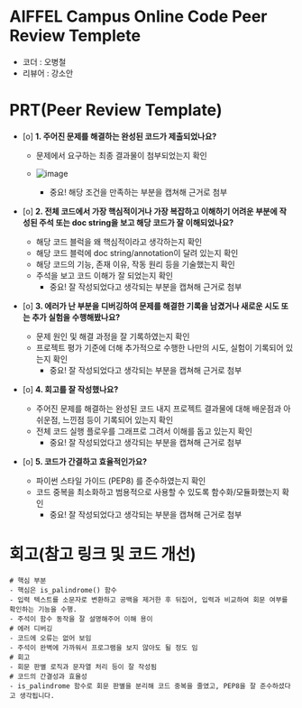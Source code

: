 # AIFFEL Campus Online Code Peer Review Templete
- 코더 : 오병철
- 리뷰어 : 강소안


# PRT(Peer Review Template)
- [o]  **1. 주어진 문제를 해결하는 완성된 코드가 제출되었나요?**
    - 문제에서 요구하는 최종 결과물이 첨부되었는지 확인
    - ![image](https://github.com/user-attachments/assets/00e12e66-ffe3-4707-82d8-46289480190f)

        - 중요! 해당 조건을 만족하는 부분을 캡쳐해 근거로 첨부
    
- [o]  **2. 전체 코드에서 가장 핵심적이거나 가장 복잡하고 이해하기 어려운 부분에 작성된 
주석 또는 doc string을 보고 해당 코드가 잘 이해되었나요?**
    - 해당 코드 블럭을 왜 핵심적이라고 생각하는지 확인
    - 해당 코드 블럭에 doc string/annotation이 달려 있는지 확인
    - 해당 코드의 기능, 존재 이유, 작동 원리 등을 기술했는지 확인
    - 주석을 보고 코드 이해가 잘 되었는지 확인
        - 중요! 잘 작성되었다고 생각되는 부분을 캡쳐해 근거로 첨부
        
- [o]  **3. 에러가 난 부분을 디버깅하여 문제를 해결한 기록을 남겼거나
새로운 시도 또는 추가 실험을 수행해봤나요?**
    - 문제 원인 및 해결 과정을 잘 기록하였는지 확인
    - 프로젝트 평가 기준에 더해 추가적으로 수행한 나만의 시도, 
    실험이 기록되어 있는지 확인
        - 중요! 잘 작성되었다고 생각되는 부분을 캡쳐해 근거로 첨부
        
- [o]  **4. 회고를 잘 작성했나요?**
    - 주어진 문제를 해결하는 완성된 코드 내지 프로젝트 결과물에 대해
    배운점과 아쉬운점, 느낀점 등이 기록되어 있는지 확인
    - 전체 코드 실행 플로우를 그래프로 그려서 이해를 돕고 있는지 확인
        - 중요! 잘 작성되었다고 생각되는 부분을 캡쳐해 근거로 첨부
        
- [o]  **5. 코드가 간결하고 효율적인가요?**
    - 파이썬 스타일 가이드 (PEP8) 를 준수하였는지 확인
    - 코드 중복을 최소화하고 범용적으로 사용할 수 있도록 함수화/모듈화했는지 확인
        - 중요! 잘 작성되었다고 생각되는 부분을 캡쳐해 근거로 첨부


# 회고(참고 링크 및 코드 개선)
```
# 핵심 부분
- 핵심은 is_palindrome() 함수
- 입력 텍스트를 소문자로 변환하고 공백을 제거한 후 뒤집어, 입력과 비교하여 회문 여부를 확인하는 기능을 수행. 
- 주석이 함수 동작을 잘 설명해주어 이해 용이
# 에러 디버깅
- 코드에 오류는 없어 보임
- 주석이 완벽에 가까워서 프로그램을 보지 않아도 될 정도 임
# 회고
- 회문 판별 로직과 문자열 처리 등이 잘 작성됨
# 코드의 간결성과 효율성
- is_palindrome 함수로 회문 판별을 분리해 코드 중복을 줄였고, PEP8을 잘 준수하셨다고 생각됩니다.
```
